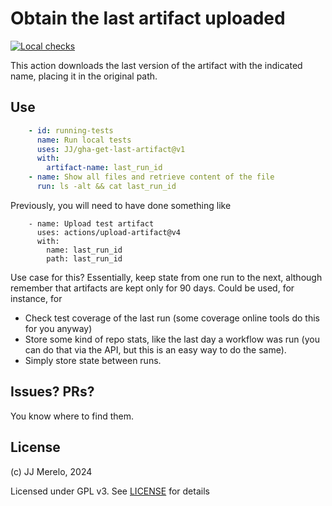 # Obtain the last artifact uploaded

[![Local checks](https://github.com/JJ/gha-get-last-artifact/actions/workflows/test.yml/badge.svg)](https://github.com/JJ/gha-get-last-artifact/actions/workflows/test.yml)

This action downloads the last version of the artifact with the indicated
name, placing it in the original path.

## Use

```yaml
    - id: running-tests
      name: Run local tests
      uses: JJ/gha-get-last-artifact@v1
      with:
        artifact-name: last_run_id
    - name: Show all files and retrieve content of the file
      run: ls -alt && cat last_run_id
```

Previously, you will need to have done something like

```
    - name: Upload test artifact
      uses: actions/upload-artifact@v4
      with:
        name: last_run_id
        path: last_run_id
```

Use case for this? Essentially, keep state from one run to the next, although
remember that artifacts are kept only for 90 days. Could be used, for instance,
for

- Check test coverage of the last run (some coverage online tools do this for
  you anyway)
- Store some kind of repo stats, like the last day a workflow was run (you can
  do that via the API, but this is an easy way to do the same).
- Simply store state between runs.

## Issues? PRs?

You know where to find them.

## License

(c) JJ Merelo, 2024

Licensed under GPL v3. See [LICENSE](LICENSE) for details
